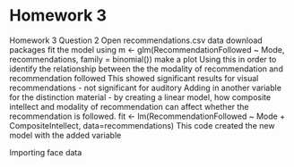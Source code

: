 # Homework 3
 Homework 3
Question 2
Open recommendations.csv data 
download packages
fit the model using m <- glm(RecommendationFollowed ~ Mode, recommendations, family = binomial())
make a plot
Using this in order to identify the relationship between the the modality of recommendation and recommendation followed
This showed significant results for visual recommendations - not significant for auditory
Adding in another variable for the distinction material - by creating a linear model, how composite intellect and modality of recommendation can affect whether the recommendation is followed. 
fit <- lm(RecommendationFollowed ~ Mode + CompositeIntellect, data=recommendations)
This code created the new model with the added variable 

Importing face data 
